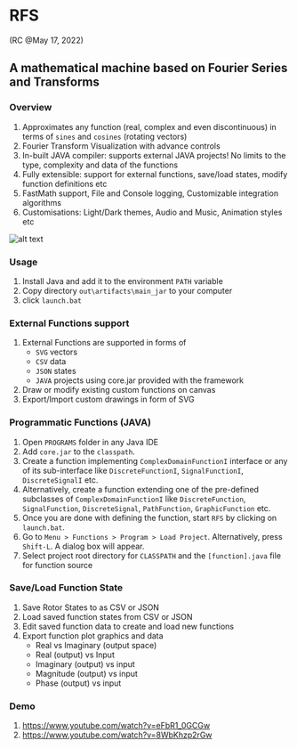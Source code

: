 # RFS
(RC @May 17, 2022)

## A mathematical machine based on Fourier Series and Transforms

### Overview

1. Approximates any function (real, complex and even discontinuous) in terms of `sines` and `cosines` (rotating vectors)
2. Fourier Transform Visualization with advance controls
3. In-built JAVA compiler: supports external JAVA projects! No limits to the type, complexity and data of the functions
4. Fully extensible: support for external functions, save/load states, modify function definitions etc 
5. FastMath support, File and Console logging, Customizable integration algorithms 
6. Customisations: Light/Dark themes, Audio and Music, Animation styles etc

![alt text](https://github.com/[ChauhanRohan-RC]/[Fourier-Series]/blob/[main]/graphics/pictures/rfs_intro.png?raw=true)

### Usage

1. Install Java and add it to the environment `PATH` variable
2. Copy directory `out\artifacts\main_jar` to your computer 
3. click `launch.bat`

### External Functions support
1. External Functions are supported in forms of
   * `SVG` vectors
   * `CSV` data
   * `JSON` states
   * `JAVA` projects using core.jar provided with the framework
2. Draw or modify existing custom functions on canvas
3. Export/Import custom drawings in form of SVG

### Programmatic Functions (JAVA)
1. Open `PROGRAMS` folder in any Java IDE
2. Add `core.jar` to the `classpath`.
3. Create a function implementing `ComplexDomainFunctionI` interface or any of its sub-interface like `DiscreteFunctionI`, `SignalFunctionI`, `DiscreteSignalI` etc.
4. Alternatively, create a function extending one of the pre-defined subclasses of `ComplexDomainFunctionI` like `DiscreteFunction`, `SignalFunction`, `DiscreteSignal`, `PathFunction`, `GraphicFunction` etc.
5. Once you are done with defining the function, start `RFS` by clicking on `launch.bat`.
6. Go to `Menu > Functions > Program > Load Project`. Alternatively, press `Shift-L`. A dialog box will appear.
7. Select project root directory for `CLASSPATH` and the `[function].java` file for function source

### Save/Load Function State

1. Save Rotor States to as CSV or JSON
2. Load saved function states from CSV or JSON
3. Edit saved function data to create and load new functions
4. Export function plot graphics and data
   * Real vs Imaginary (output space)
   * Real (output) vs Input
   * Imaginary (output) vs input
   * Magnitude (output) vs input
   * Phase (output) vs input

### Demo

1. https://www.youtube.com/watch?v=eFbR1_0GCGw
2. https://www.youtube.com/watch?v=8WbKhzp2rGw
